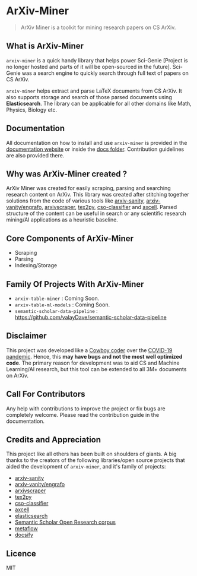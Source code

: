 # ArXiv-Miner

> ArXiv Miner is a toolkit for mining research papers on CS ArXiv. 

## What is ArXiv-Miner

`arxiv-miner` is a quick handy library that helps power Sci-Genie [Project is no longer hosted and parts of it will be open-sourced in the future]. Sci-Genie was a search engine to quickly search through full text of papers on CS ArXiv. 

`arxiv-miner` helps extract and parse LaTeX documents from CS ArXiv. It also supports storage and search of those parsed documents using **Elasticsearch**. The library can be applicable for all other domains like Math, Physics, Biology etc. 

## Documentation 
All documentation on how to install and use `arxiv-miner` is provided in the [documentation website](https://arxiv-miner.turing-bot.com/) or inside the [docs folder](docs). Contribution guidelines are also provided there. 

## Why was ArXiv-Miner created ?
ArXiv Miner was created for easily scraping, parsing and searching research content on ArXiv. This library was created after stitching together solutions from the code of various tools like [arxiv-sanity](https://github.com/karpathy/arxiv-sanity-preserver), [arxiv-vanity/engrafo](https://github.com/arxiv-vanity/engrafo), [arxivscraper](https://github.com/Mahdisadjadi/arxivscraper), [tex2py](https://github.com/alvinwan/tex2py), [cso-classifier](https://github.com/angelosalatino/cso-classifier/) and [axcell](https://github.com/paperswithcode/axcell). Parsed structure of the content can be useful in search or any scientific research mining/AI applications as a heuristic baseline.

## Core Components of ArXiv-Miner
- Scraping 
- Parsing
- Indexing/Storage 

## Family Of Projects With ArXiv-Miner
- `arxiv-table-miner` : Coming Soon.
- `arxiv-table-ml-models` : Coming Soon.
- `semantic-scholar-data-pipeline` : https://github.com/valayDave/semantic-scholar-data-pipeline

## Disclaimer 
This project was developed like a [Cowboy coder](https://en.wikipedia.org/wiki/Cowboy_coding) over the [COVID-19 pandemic](https://en.wikipedia.org/wiki/COVID-19_pandemic). Hence, this **may have bugs and not the most well optimized code**. The primary reason for development was to aid CS and Machine Learning/AI research, but this tool can be extended to all 3M+ documents on ArXiv. 

## Call For Contributors
Any help with contributions to improve the project or fix bugs are completely welcome. Please read the contribution guide in the documentation.  

## Credits and Appreciation
This project like all others has been built on shoulders of giants. A big thanks to the creators of the following libraries/open source projects that aided the development of `arxiv-miner`, and it's family of projects:
- [arxiv-sanity](https://github.com/karpathy/arxiv-sanity-preserver)
- [arxiv-vanity/engrafo](https://github.com/arxiv-vanity/engrafo) 
- [arxivscraper](https://github.com/Mahdisadjadi/arxivscraper)
- [tex2py](https://github.com/alvinwan/tex2py)
- [cso-classifier](https://github.com/angelosalatino/cso-classifier/) 
- [axcell](https://github.com/paperswithcode/axcell)
- [elasticsearch](https://github.com/elastic/elasticsearch)
- [Semantic Scholar Open Research corpus](https://github.com/allenai/s2orc)
- [metaflow](https://metaflow.org)
- [docsify](https://docsify.js.org/#/)
## Licence
MIT
